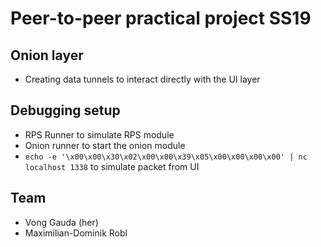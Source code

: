 # Peer-to-peer practical project SS19
## Onion layer
- Creating data tunnels to interact directly with the UI layer

## Debugging setup
- RPS Runner to simulate RPS module
- Onion runner to start the onion module
- `echo -e '\x00\x00\x30\x02\x00\x00\x39\x05\x00\x00\x00\x00' | nc localhost 1338` to simulate packet from UI

## Team
- Vong Gauda (her)
- Maximilian-Dominik Robl
